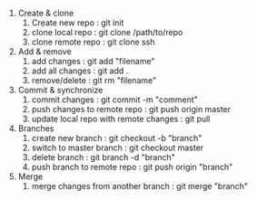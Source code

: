 1. Create & clone
   1. Create new repo : git init
   2. clone local repo : git clone /path/to/repo
   3. clone remote repo : git clone ssh
2. Add & remove
   1. add changes : git add "filename"
   2. add all changes : git add .
   3. remove/delete : git rm "filename"
3. Commit & synchronize
   1. commit changes : git commit -m "comment"
   2. push changes to remote repo : git push origin master
   3. update local repo with remote changes : git pull
4. Branches
   1. create new branch : git checkout -b "branch"
   2. switch to master branch : git checkout master
   3. delete branch : git branch -d "branch"
   4. push branch to remote repo : git push origin "branch"
5. Merge
   1. merge changes from another branch : git merge "branch"